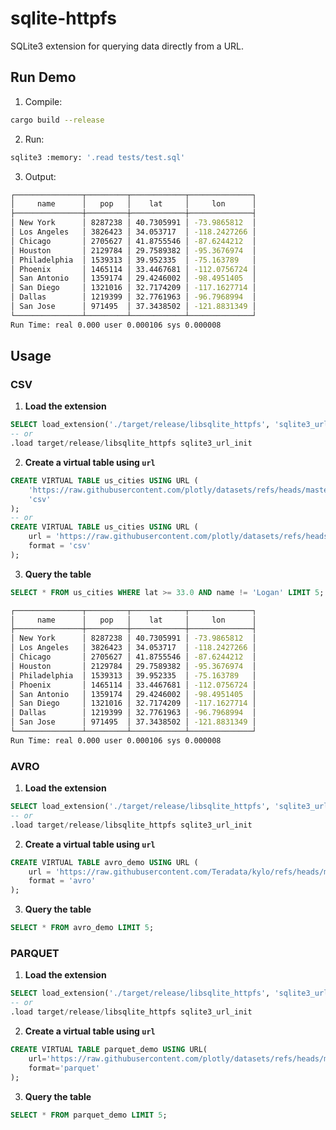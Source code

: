 # sqlite-httpfs

SQLite3 extension for querying data directly from a URL.

## Run Demo

1. Compile:

```bash
cargo build --release
```

2. Run:

```bash
sqlite3 :memory: '.read tests/test.sql'
```

3. Output:

```bash
┌───────────────┬─────────┬────────────┬──────────────┐
│     name      │   pop   │    lat     │     lon      │
├───────────────┼─────────┼────────────┼──────────────┤
│ New York      │ 8287238 │ 40.7305991 │ -73.9865812  │
│ Los Angeles   │ 3826423 │ 34.053717  │ -118.2427266 │
│ Chicago       │ 2705627 │ 41.8755546 │ -87.6244212  │
│ Houston       │ 2129784 │ 29.7589382 │ -95.3676974  │
│ Philadelphia  │ 1539313 │ 39.952335  │ -75.163789   │
│ Phoenix       │ 1465114 │ 33.4467681 │ -112.0756724 │
│ San Antonio   │ 1359174 │ 29.4246002 │ -98.4951405  │
│ San Diego     │ 1321016 │ 32.7174209 │ -117.1627714 │
│ Dallas        │ 1219399 │ 32.7761963 │ -96.7968994  │
│ San Jose      │ 971495  │ 37.3438502 │ -121.8831349 │
└───────────────┴─────────┴────────────┴──────────────┘
Run Time: real 0.000 user 0.000106 sys 0.000008
```

## Usage

### CSV

1. **Load the extension**

```sql
SELECT load_extension('./target/release/libsqlite_httpfs', 'sqlite3_url_init');
-- or
.load target/release/libsqlite_httpfs sqlite3_url_init
```

2. **Create a virtual table using `url`**

```sql
CREATE VIRTUAL TABLE us_cities USING URL (
    'https://raw.githubusercontent.com/plotly/datasets/refs/heads/master/2014_us_cities.csv',
    'csv'
);
-- or
CREATE VIRTUAL TABLE us_cities USING URL (
    url = 'https://raw.githubusercontent.com/plotly/datasets/refs/heads/master/2014_us_cities.csv',
    format = 'csv'
);
```

3. **Query the table**

```sql
SELECT * FROM us_cities WHERE lat >= 33.0 AND name != 'Logan' LIMIT 5;
```

```bash
┌───────────────┬─────────┬────────────┬──────────────┐
│     name      │   pop   │    lat     │     lon      │
├───────────────┼─────────┼────────────┼──────────────┤
│ New York      │ 8287238 │ 40.7305991 │ -73.9865812  │
│ Los Angeles   │ 3826423 │ 34.053717  │ -118.2427266 │
│ Chicago       │ 2705627 │ 41.8755546 │ -87.6244212  │
│ Houston       │ 2129784 │ 29.7589382 │ -95.3676974  │
│ Philadelphia  │ 1539313 │ 39.952335  │ -75.163789   │
│ Phoenix       │ 1465114 │ 33.4467681 │ -112.0756724 │
│ San Antonio   │ 1359174 │ 29.4246002 │ -98.4951405  │
│ San Diego     │ 1321016 │ 32.7174209 │ -117.1627714 │
│ Dallas        │ 1219399 │ 32.7761963 │ -96.7968994  │
│ San Jose      │ 971495  │ 37.3438502 │ -121.8831349 │
└───────────────┴─────────┴────────────┴──────────────┘
Run Time: real 0.000 user 0.000106 sys 0.000008
```

### AVRO

1. **Load the extension**

```sql
SELECT load_extension('./target/release/libsqlite_httpfs', 'sqlite3_url_init');
-- or
.load target/release/libsqlite_httpfs sqlite3_url_init
```

2. **Create a virtual table using `url`**

```sql
CREATE VIRTUAL TABLE avro_demo USING URL (
    url = 'https://raw.githubusercontent.com/Teradata/kylo/refs/heads/master/samples/sample-data/avro/userdata1.avro',
    format = 'avro'
);
```

3. **Query the table**

```sql
SELECT * FROM avro_demo LIMIT 5;
```

### PARQUET

1. **Load the extension**

```sql
SELECT load_extension('./target/release/libsqlite_httpfs', 'sqlite3_url_init');
-- or
.load target/release/libsqlite_httpfs sqlite3_url_init
```

2. **Create a virtual table using `url`**

```sql
CREATE VIRTUAL TABLE parquet_demo USING URL(
    url='https://raw.githubusercontent.com/plotly/datasets/refs/heads/master/oil-and-gas.parquet',
    format='parquet'
);
```

3. **Query the table**

```sql
SELECT * FROM parquet_demo LIMIT 5;
```
